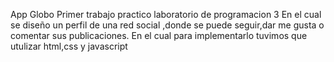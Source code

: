 App Globo
Primer trabajo practico laboratorio de programacion 3
En el cual se diseño un perfil de una red social ,donde se puede seguir,dar me gusta o comentar sus publicaciones.
En el cual para implementarlo tuvimos que utulizar html,css y javascript
